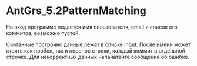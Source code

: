 # AntGrs_5.2PatternMatching

На вход программе подается имя пользователя, email и список его коммитов, возможно пустой.

Считанные построчно данные лежат в списке input. После имени может стоять как пробел, так и перенос строки, каждый коммит в отдельной строчке.
Для некорректных данных напачатайте сообщение об ошибке.
